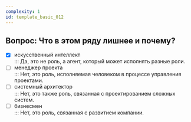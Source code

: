 ```yaml
---
complexity: 1
id: template_basic_012
---
```

## Вопрос: Что в этом ряду лишнее и почему?

- [x] искусственный интеллект  
  ::: Да, это не роль, а агент, который может исполнять разные роли.  
- [ ] менеджер проекта  
  ::: Нет, это роль, исполняемая человеком в процессе управления проектами.  
- [ ] системный архитектор  
  ::: Нет, это также роль, связанная с проектированием сложных систем.  
- [ ] бизнесмен  
  ::: Нет, это роль, связанная с развитием компании.